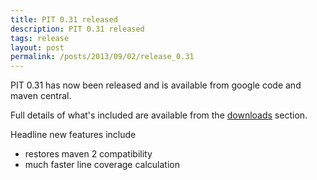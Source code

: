 ```yaml
---
title: PIT 0.31 released
description: PIT 0.31 released
tags: release
layout: post
permalink: /posts/2013/09/02/release_0.31
---
```


PIT 0.31 has now been released and is available from google code and maven central.

<!-- more -->

Full details of what's included are available from the [downloads](/downloads/) section.

Headline new features include

* restores maven 2 compatibility
* much faster line coverage calculation

